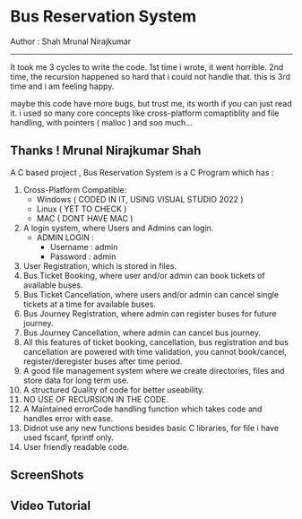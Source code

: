 # Bus Reservation System

Author : Shah Mrunal Nirajkumar

---
It took me 3 cycles to write the code. 1st time i wrote, it went horrible. 2nd time, the recursion happened so hard that i could not handle that. this is 3rd time and i am feeling happy.

maybe this code have more bugs, but trust me, its worth if you can just read it. i used so many core concepts like cross-platform comaptiblity and file handling, with pointers ( malloc ) and soo much...

Thanks !
Mrunal Nirajkumar Shah
---


A C based project ,
Bus Reservation System is a C Program which has :
  1. Cross-Platform Compatible:
      * Windows ( CODED IN IT, USING VISUAL STUDIO 2022 )
      * Linux   ( YET TO CHECK )
      * MAC     ( DONT HAVE MAC )
  2. A login system, where Users and Admins can login.
      * ADMIN LOGIN :
          * Username : admin
          * Password : admin
  3. User Registration, which is stored in files.
  4. Bus Ticket Booking, where user and/or admin can book tickets of available buses.
  5. Bus Ticket Cancellation, where users and/or admin can cancel single tickets at a time for available buses.
  6. Bus Journey Registration, where admin can register buses for future journey.
  7. Bus Journey Cancellation, where admin can cancel bus journey.
  8. All this features of ticket booking, cancellation, bus registration and bus cancellation are powered with time validation, you cannot book/cancel, register/deregister buses after time period.
  9. A good file management system where we create directories, files and store data for long term use.
  10. A structured Quality of code for better useability.
  11. NO USE OF RECURSION IN THE CODE.
  12. A Maintained errorCode handling function which takes code and handles error with ease.
  13. Didnot use any new functions besides basic C libraries, for file i have used fscanf, fprintf only.
  14. User friendly readable code.

## ScreenShots

## Video Tutorial

